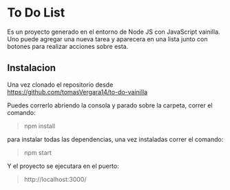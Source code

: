 # To Do List

Es un proyecto generado en el entorno de Node JS con JavaScript vainilla.
Uno puede agregar una nueva tarea y aparecera en una lista junto con botones para realizar acciones sobre esta.

## Instalacion

Una vez clonado el repositorio desde https://github.com/tomasVergara14/to-do-vainilla

Puedes correrlo abriendo la consola y parado sobre la carpeta, correr el comando:

> npm install

para instalar todas las dependencias, una vez instaladas correr el comando:

> npm start

Y el proyecto se ejecutara en el puerto:

> http://localhost:3000/
